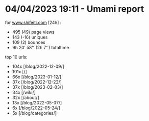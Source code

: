 # 04/04/2023 19:11 - Umami report
for www.shifeiti.com [24h] :

 - 495 (49) page views
 - 143 (-16) uniques
 - 109 (2) bounces
 - 9h 20' 58'' (2h 7'') totaltime


top 10 urls:
 - 104x [/blog/2022-12-09/]
 - 101x [/]
 - 66x [/blog/2023-01-12/]
 - 37x [/blog/2022-12-22/]
 - 37x [/blog/2023-02-03/]
 - 34x [/wiki/]
 - 32x [/about/]
 - 13x [/blog/2022-05-07/]
 - 6x [/blog/2022-05-24/]
 - 5x [/blog/categories/]


